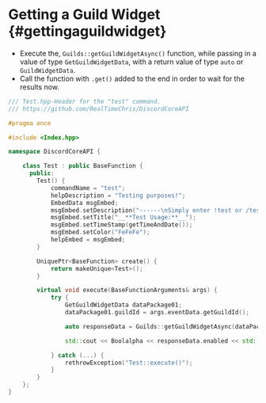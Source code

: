 Getting a Guild Widget {#gettingaguildwidget}
============
- Execute the, `Guilds::getGuildWidgetAsync()` function, while passing in a value of type `GetGuildWidgetData`, with a return value of type `auto` or `GuildWidgetData`.
- Call the function with `.get()` added to the end in order to wait for the results now.

```cpp
/// Test.hpp-Header for the "test" command.
/// https://github.com/RealTimeChris/DiscordCoreAPI

#pragma once

#include <Index.hpp>

namespace DiscordCoreAPI {

	class Test : public BaseFunction {
	  public:
		Test() {
			commandName = "test";
			helpDescription = "Testing purposes!";
			EmbedData msgEmbed;
			msgEmbed.setDescription("------\nSimply enter !test or /test!\n------");
			msgEmbed.setTitle("__**Test Usage:**__");
			msgEmbed.setTimeStamp(getTimeAndDate());
			msgEmbed.setColor("FeFeFe");
			helpEmbed = msgEmbed;
		}

		UniquePtr<BaseFunction> create() {
			return makeUnique<Test>();
		}

		virtual void execute(BaseFunctionArguments& args) {
			try {
				GetGuildWidgetData dataPackage01;
				dataPackage01.guildId = args.eventData.getGuildId();

				auto responseData = Guilds::getGuildWidgetAsync(dataPackage01).get();

				std::cout << Boolalpha << responseData.enabled << std::endl;

			} catch (...) {
				rethrowException("Test::execute()");
			}
		}
	};
}
```
